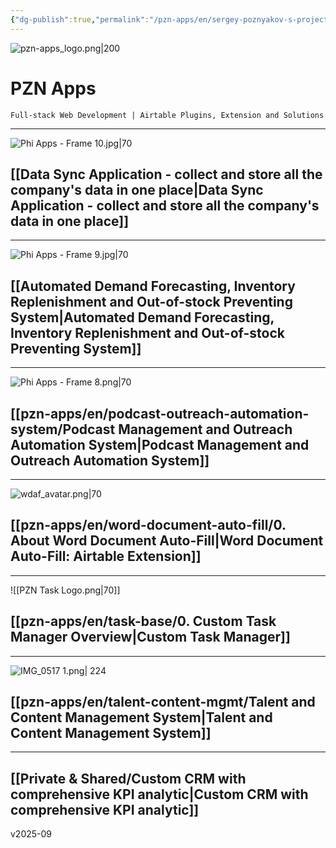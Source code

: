 ```yaml
---
{"dg-publish":true,"permalink":"/pzn-apps/en/sergey-poznyakov-s-projects/","tags":["gardenEntry"]}
---
```


![pzn-apps_logo.png|200](/img/user/pzn-apps/img/pzn-apps_logo.png)
# PZN Apps

	Full-stack Web Development | Airtable Plugins, Extension and Solutions

-----
![Phi Apps - Frame 10.jpg|70](/img/user/Phi%20Apps%20-%20Frame%2010.jpg)
## [[Data Sync Application - collect and store all the company's data in one place\|Data Sync Application - collect and store all the company's data in one place]]

----

![Phi Apps - Frame 9.jpg|70](/img/user/Phi%20Apps%20-%20Frame%209.jpg)
## [[Automated Demand Forecasting, Inventory Replenishment and Out-of-stock Preventing System\|Automated Demand Forecasting, Inventory Replenishment and Out-of-stock Preventing System]]

-----
![Phi Apps - Frame 8.png|70](/img/user/pzn-apps/img/Phi%20Apps%20-%20Frame%208.png)
## [[pzn-apps/en/podcast-outreach-automation-system/Podcast Management and Outreach Automation System\|Podcast Management and Outreach Automation System]]


-----
![wdaf_avatar.png|70](/img/user/pzn-apps/img/wdaf_avatar.png)
## [[pzn-apps/en/word-document-auto-fill/0. About Word Document Auto-Fill\|Word Document Auto-Fill: Airtable Extension]]


---
![[PZN Task Logo.png\|70]]
## [[pzn-apps/en/task-base/0. Custom Task Manager Overview\|Custom Task Manager]]


---
![IMG_0517 1.png| 224](/img/user/pzn-apps/img/IMG_0517%201.png)
## [[pzn-apps/en/talent-content-mgmt/Talent and Content Management System\|Talent and Content Management System]]

----
## [[Private & Shared/Custom CRM with comprehensive KPI analytic\|Custom CRM with comprehensive KPI analytic]]

v2025-09